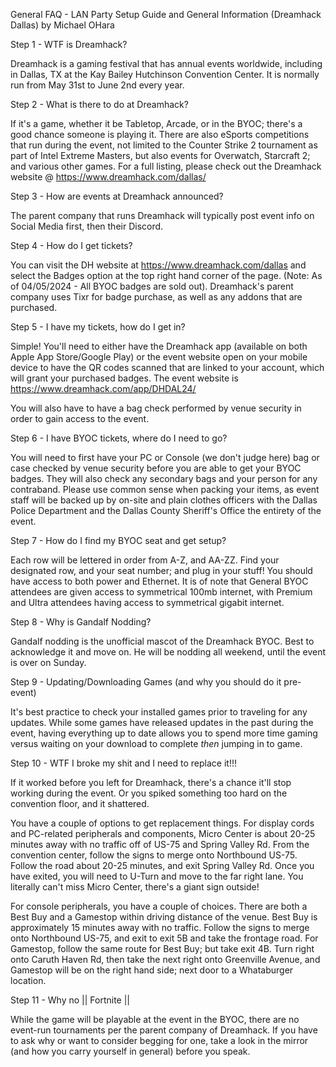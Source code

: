 General FAQ - LAN Party Setup Guide and General Information (Dreamhack Dallas) by Michael OHara

Step 1 - WTF is Dreamhack?

Dreamhack is a gaming festival that has annual events worldwide, including in Dallas, TX at the Kay Bailey Hutchinson Convention Center. It is normally run from May 31st to June 2nd every year.

Step 2 - What is there to do at Dreamhack?

If it's a game, whether it be Tabletop, Arcade, or in the BYOC; there's a good chance someone is playing it. There are also eSports competitions that run during the event, not limited to the Counter Strike 2 tournament as part of Intel Extreme Masters, but also events for Overwatch, Starcraft 2; and various other games. For a full listing, please check out the Dreamhack website @ https://www.dreamhack.com/dallas/

Step 3 - How are events at Dreamhack announced?

The parent company that runs Dreamhack will typically post event info on Social Media first, then their Discord.

Step 4 - How do I get tickets?

You can visit the DH website at https://www.dreamhack.com/dallas and select the Badges option at the top right hand corner of the page. (Note: As of 04/05/2024 - All BYOC badges are sold out). Dreamhack's parent company uses Tixr for badge purchase, as well as any addons that are purchased. 

Step 5 - I have my tickets, how do I get in?

Simple! You'll need to either have the Dreamhack app (available on both Apple App Store/Google Play) or the event website open on your mobile device to have the QR codes scanned that are linked to your account, which will grant your purchased badges. The event website is https://www.dreamhack.com/app/DHDAL24/

You will also have to have a bag check performed by venue security in order to gain access to the event.

Step 6 - I have BYOC tickets, where do I need to go?

You will need to first have your PC or Console (we don't judge here) bag or case checked by venue security before you are able to get your BYOC badges. They will also check any secondary bags and your person for any contraband. Please use common sense when packing your items, as event staff will be backed up by on-site and plain clothes officers with the Dallas Police Department and the Dallas County Sheriff's Office the entirety of the event.

Step 7 - How do I find my BYOC seat and get setup?

Each row will be lettered in order from A-Z, and AA-ZZ. Find your designated row, and your seat number; and plug in your stuff! You should have access to both power and Ethernet. It is of note that General BYOC attendees are given access to symmetrical 100mb internet, with Premium and Ultra attendees having access to symmetrical gigabit internet.

Step 8 - Why is Gandalf Nodding?

Gandalf nodding is the unofficial mascot of the Dreamhack BYOC. Best to acknowledge it and move on. He will be nodding all weekend, until the event is over on Sunday.

Step 9 - Updating/Downloading Games (and why you should do it pre-event)

It's best practice to check your installed games prior to traveling for any updates. While some games have released updates in the past during the event, having everything up to date allows you to spend more time gaming versus waiting on your download to complete *then* jumping in to game.

Step 10 - WTF I broke my shit and I need to replace it!!!

If it worked before you left for Dreamhack, there's a chance it'll stop working during the event. Or you spiked something too hard on the convention floor, and it shattered. 

You have a couple of options to get replacement things. For display cords and PC-related peripherals and components, Micro Center is about 20-25 minutes away with no traffic off of US-75 and Spring Valley Rd. From the convention center, follow the signs to merge onto Northbound US-75. Follow the road about 20-25 minutes, and exit Spring Valley Rd. Once you have exited, you will need to U-Turn and move to the far right lane. You literally can't miss Micro Center, there's a giant sign outside!

For console peripherals, you have a couple of choices. There are both a Best Buy and a Gamestop within driving distance of the venue. Best Buy is approximately 15 minutes away with no traffic. Follow the signs to merge onto Northbound US-75, and exit to exit 5B and take the frontage road. For Gamestop, follow the same route for Best Buy; but take exit 4B. Turn right onto Caruth Haven Rd, then take the next right onto Greenville Avenue, and Gamestop will be on the right hand side; next door to a Whataburger location.

Step 11 - Why no || Fortnite ||

While the game will be playable at the event in the BYOC, there are no event-run tournaments per the parent company of Dreamhack. If you have to ask why or want to consider begging for one, take a look in the mirror (and how you carry yourself in general) before you speak.
